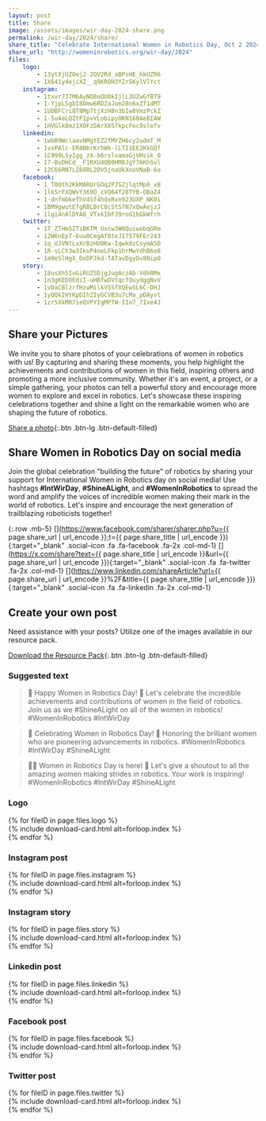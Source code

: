 ```yaml
---
layout: post
title: Share
image: /assets/images/wir-day-2024-share.png
permalink: /wir-day/2024/share/
share_title: "Celebrate International Women in Robotics Day, Oct 2 2024! #IntWirDay #shinealight #womeninrobotics"
share_url: "http://womeninrobotics.org/wir-day/2024"
files:
    logo:
        - 13ytXjUZOej2-2OV2Rd_aBPsHE_hkUZR6
        - 1X641y4ejiXZ__q9KROH3YZrSKylVlYct
    instagram:
        - 1txvr737M6AyNO8oOU0kIjlL3UZwGfBT9
        - 1-YjpLSgbI8Omw6RDZaJom28n6xZf1dMT
        - 1UDBFCri8T8Mp7tjXzH8n3bIw8VmzPckZ
        - 1-5u4eLQZtPIpvVLobipyOKN160AeBIAW
        - 1HVGlk8mz1X0FzDArX8S7kpcFoc9slefv
    linkedin:
        - 1wbB9WclaavNMgtEZ2TMYZH6cy2udmT_M
        - 1vxPAlc-ER8NbrKrhWk-lLTI1EE2KkGQf
        - 1C999LSyIgg_zX-b6rslvamaGjVHsik_0
        - 17-BoDHCd__F1RXU4QB0HM8JgY76KhSvl
        - 12C66RN7LZ60RL2DV5jnaUkXnoVNaB-6o
    facebook:
        - 1_T0Oth2KkMARUrGOq2PJSZjlqtMp0_xB
        - 1lkSrFXQWvY369O_cVQ64f28TYB-OBaZ4
        - 1-dnfmbkefhV4Sf4hdxRxn923UXP_NK0i
        - 1BM9gwutEfgRBLBrC0cStSfN7xQwAejzJ
        - 1lgi4nAlDYA8_VTxkIbFJ9roG1bGkWfrh
    twitter:
        - 1T_ZTHm5ZTiBKTM_Uxcw3W0QuiwobqGRm
        - 12W6nEpT-6uu0CegAf8teJI7579FEr243
        - 1q_UJVNtLxXcBzHU0Kw-Iqwk8zCsymA5D
        - 1R-sLCt3w3IkvP4neLFkp1hrMwYdhB6o8
        - 1m9eSlHgX_DoDPJkd-TATavDgyDv8Nip0
    story:
        - 18usXh5IuGiRUZSDjgJugAczAb-VdkRMx
        - 1n3gKEDOEdiI-uHBfwDVtqcfQuydggNvV
        - 1vDaCBlzrfHzwMilkVSSfXQEwSL6C-DHJ
        - 1yQQkIHtKpDIhZIyGCVB3u7cMa_pDAyvt
        - 1zr5XkMR7ieQVPYIgMPTW-IIo7_7Ixe4J
---
```



## Share your Pictures

We invite you to share photos of your celebrations of women in robotics with us! By capturing and sharing these moments, you help highlight the achievements and contributions of women in this field, inspiring others and promoting a more inclusive community. Whether it's an event, a project, or a simple gathering, your photos can tell a powerful story and encourage more women to explore and excel in robotics. Let's showcase these inspiring celebrations together and shine a light on the remarkable women who are shaping the future of robotics.

[Share a photo](/wir-day/photo-submission){:.btn .btn-lg .btn-default-filled}

## Share Women in Robotics Day on social media

Join the global celebration "building the future" of robotics by sharing your support for International Women in Robotics day on social media! Use hashtags **#IntWirDay**, **#ShineALight**, and **#WomenInRobotics** to spread the word and amplify the voices of incredible women making their mark in the world of robotics. Let's inspire and encourage the next generation of trailblazing roboticists together!

{:.row .mb-5}
[](https://www.facebook.com/sharer/sharer.php?u={{ page.share_url | url_encode }};t={{ page.share_title | url_encode }}){:target="_blank" .social-icon .fa .fa-facebook .fa-2x .col-md-1}
[](https://x.com/share?text={{ page.share_title | url_encode }}&url={{ page.share_url | url_encode }}){:target="_blank" .social-icon .fa .fa-twitter .fa-2x .col-md-1}
[](https://www.linkedin.com/shareArticle?url={{ page.share_url | url_encode }}%2F&title={{ page.share_title | url_encode }}){:target="_blank" .social-icon .fa .fa-linkedin .fa-2x .col-md-1}

## Create your own post

Need assistance with your posts? Utilize one of the images available in our resource pack.

[Download the Resource Pack](https://drive.google.com/uc?export=download&id=15EQA4N2U4WQtdBKne4iMzV_rS0RDcrdS){:.btn .btn-lg .btn-default-filled}

### Suggested text

> 🤖 Happy Women in Robotics Day! 🎉 Let's celebrate the incredible achievements and contributions of women in the field of robotics. Join us as we #ShineALight on all of the women in robotics! #WomenInRobotics #IntWirDay

> 🌟 Celebrating Women in Robotics Day! 🚀 Honoring the brilliant women who are pioneering advancements in robotics. #WomenInRobotics #IntWirDay #ShineALight

> 👩‍💻 Women in Robotics Day is here! 🤖 Let's give a shoutout to all the amazing women making strides in robotics. Your work is inspiring! #WomenInRobotics #IntWirDay #ShineALight

### Logo

<div class="row mb-3">
{% for fileID in page.files.logo %}
    <div class="col-md-3 mb-3">
    {% include download-card.html alt=forloop.index %}
    </div>
{% endfor %}
</div>

### Instagram post

<div class="row mb-3">
{% for fileID in page.files.instagram %}
    <div class="col-md-3 mb-3">
    {% include download-card.html alt=forloop.index %}
    </div>
{% endfor %}
</div>

### Instagram story

<div class="row mb-3">
{% for fileID in page.files.story %}
    <div class="col-md-3 mb-3">
    {% include download-card.html alt=forloop.index %}
    </div>
{% endfor %}
</div>

### Linkedin post

<div class="row mb-3">
{% for fileID in page.files.linkedin %}
    <div class="col-md-3 mb-3">
    {% include download-card.html alt=forloop.index %}
    </div>
{% endfor %}
</div>

### Facebook post

<div class="row mb-3">
{% for fileID in page.files.facebook %}
    <div class="col-md-3 mb-3">
    {% include download-card.html alt=forloop.index %}
    </div>
{% endfor %}
</div>

### Twitter post

<div class="row mb-3">
{% for fileID in page.files.twitter %}
    <div class="col-md-3 mb-3">
    {% include download-card.html alt=forloop.index %}
    </div>
{% endfor %}
</div>
